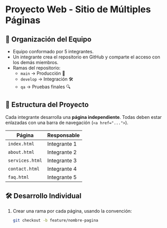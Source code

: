 # Proyecto Web - Sitio de Múltiples Páginas

## 🧠 Organización del Equipo

- Equipo conformado por 5 integrantes.
- Un integrante crea el repositorio en GitHub y comparte el acceso con los demás miembros.
- Ramas del repositorio:
  - `main` → Producción 🍝
  - `develop` → Integración 🛠️
  - `qa` → Pruebas finales 🔍

## 🔗 Estructura del Proyecto

Cada integrante desarrolla una **página independiente**. Todas deben estar enlazadas con una barra de navegación (`<a href="...">`).

| Página               | Responsable     |
|----------------------|-----------------|
| `index.html`         | Integrante 1    |
| `about.html`         | Integrante 2    |
| `services.html`      | Integrante 3    |
| `contact.html`       | Integrante 4    |
| `faq.html`           | Integrante 5    |

## 🛠️ Desarrollo Individual

1. Crear una rama por cada página, usando la convención:
   ```bash
   git checkout -b feature/nombre-pagina
